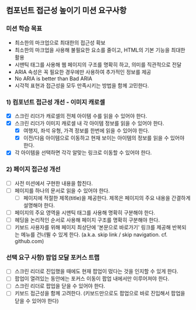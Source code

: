 ## 컴포넌트 접근성 높이기 미션 요구사항

### 미션 학습 목표

- 최소한의 마크업으로 최대한의 접근성 확보
- 최소한의 마크업을 사용해 불필요한 요소를 줄이고, HTML의 기본 기능을 최대한 활용
- 시맨틱 태그를 사용해 웹 페이지의 구조를 명확히 하고, 의미를 직관적으로 전달
- ARIA 속성은 꼭 필요한 경우에만 사용하여 추가적인 정보를 제공
- No ARIA is better than Bad ARIA
- 시각적 표현과 접근성을 모두 만족시키는 방법을 함께 고민한다.

### 1) 컴포넌트 접근성 개선 - 이미지 캐로셀

- [x] 스크린 리더가 캐로셀의 전체 아이템 수를 읽을 수 있어야 한다.
- [x] 스크린 리더가 이미지 캐로셀 내 각 아이템 정보를 읽을 수 있어야 한다.
  - [x] 여행지, 좌석 유형, 가격 정보를 한번에 읽을 수 있어야 한다.
  - [x] 이전/다음 아이템으로 이동하고 현재 보이는 아이템의 정보를 읽을 수 있어야 한다.
- [x] 각 아이템을 선택하면 각각 알맞는 링크로 이동할 수 있어야 한다.

### 2) 페이지 접근성 개선

- [ ] 사전 미션에서 구현한 내용을 합친다.
- [ ] 페이지를 하나의 문서로 읽을 수 있어야 한다.
  - [ ] 페이지에 적절한 제목(title)을 제공한다. 제목은 페이지의 주요 내용을 간결하게 설명해야 한다.
- [ ] 페이지의 주요 영역을 시맨틱 태그를 사용해 명확히 구분해야 한다.
- [ ] 헤딩을 논리적인 순서로 사용해 페이지 구조를 명확히 구분해야 한다.
- [ ] 키보드 사용자를 위해 페이지 최상단에 '본문으로 바로가기' 링크를 제공해 반복되는 메뉴를 건너뛸 수 있게 한다. (a.k.a. skip link / skip navigation. cf. github.com)

### 선택 요구 사항) 팝업 모달 포커스 트랩

- [ ] 스크린 리더로 진입했을 때에도 현재 팝업이 떴다는 것을 인지할 수 있게 한다.
- [ ] 팝업이 열려있는 동안에는 포커스 이동이 팝업 내에서만 이루어져야 한다.
- [ ] 스크린 리더로 팝업을 닫을 수 있어야 한다.
- [ ] 키보드 접근성을 함께 고려한다. (키보드만으로도 팝업으로 바로 진입해서 팝업을 닫을 수 있어야 한다)
